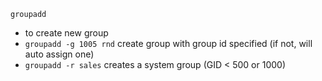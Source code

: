 `groupadd`
* to create new group
* `groupadd -g 1005 rnd` create group with group id specified (if not, will auto assign one)
* `groupadd -r sales` creates a system group (GID < 500 or 1000)
